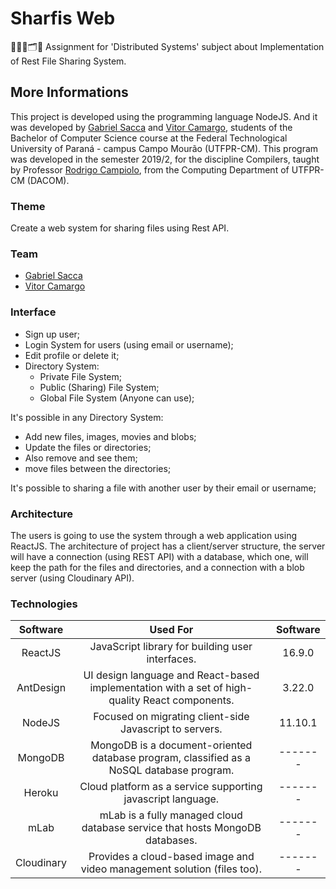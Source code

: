# Sharfis Web
👨🏽‍💻🗂📄 Assignment for 'Distributed Systems' subject about Implementation of Rest File Sharing System.

## More Informations
This project is developed using the programming language NodeJS. And it was developed by [Gabriel Sacca](https://github.com/Gabrields1998) and [Vitor Camargo](https://github.com/vitorCamargo), students of the Bachelor of Computer Science course at the Federal Technological University of Paraná - campus Campo Mourão (UTFPR-CM). This program was developed in the semester 2019/2, for the discipline Compilers, taught by Professor [Rodrigo Campiolo](https://github.com/campiolo), from the Computing Department of UTFPR-CM (DACOM).

### Theme
Create a web system for sharing files using Rest API.

### Team
- [Gabriel Sacca](https://github.com/Gabrields1998)
- [Vitor Camargo](https://github.com/vitorCamargo)

### Interface
- Sign up user;
- Login System for users (using email or username);
- Edit profile or delete it;
- Directory System:
  - Private File System;
  - Public (Sharing) File System;
  - Global File System (Anyone can use);

It's possible in any Directory System:
- Add new files, images, movies and blobs;
- Update the files or directories;
- Also remove and see them;
- move files between the directories;

It's possible to sharing a file with another user by their email or username;

### Architecture
The users is going to use the system through a web application using ReactJS. The architecture of project has a client/server structure, the server will have a connection (using REST API) with a database, which one, will keep the path for the files and directories, and a connection with a blob server (using Cloudinary API).

### Technologies

|  Software  |                                            Used For                                            |  Software  |
|:----------:|:----------------------------------------------------------------------------------------------:|:----------:|
|   ReactJS  | JavaScript library for building user interfaces.                                               |   16.9.0   |
| AntDesign  | UI design language and React-based implementation with a set of high-quality React components. |   3.22.0   |
|   NodeJS   | Focused on migrating client-side Javascript to servers.                                        |   11.10.1  |
|   MongoDB  | MongoDB is a document-oriented database program, classified as a NoSQL database program.       |   -------  |
|   Heroku   | Cloud platform as a service supporting javascript language.                                    |   -------  |
|    mLab    | mLab is a fully managed cloud database service that hosts MongoDB databases.                   |   -------  |
| Cloudinary | Provides a cloud-based image and video management solution (files too).                        |   -------  |
